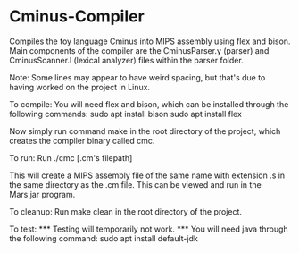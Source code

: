 # Cminus-Compiler
Compiles the toy language Cminus into MIPS assembly using flex and bison. Main components of the compiler are the CminusParser.y (parser) and CminusScanner.l (lexical analyzer) files within the parser folder.

Note: Some lines may appear to have weird spacing, but that's due to having worked on the project in Linux.

To compile:
You will need flex and bison, which can be installed through the following commands:
	sudo apt install bison
	sudo apt install flex

Now simply run command make in the root directory of the project, which creates the compiler binary called cmc.

To run:
Run ./cmc [.cm's filepath]

This will create a MIPS assembly file of the same name with extension .s in the same directory as the .cm file. This can be viewed and run in the Mars.jar program.

To cleanup:
Run make clean in the root directory of the project.

To test:
*** Testing will temporarily not work. ***
You will need java through the following command:
	sudo apt install default-jdk
